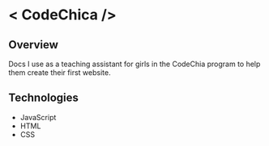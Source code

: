 #  < CodeChica /> 


## Overview
Docs I use as a teaching assistant for girls in the CodeChia program to help them create their first website.



## Technologies 
- JavaScript
- HTML
- CSS


